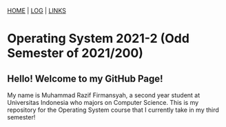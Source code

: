 [HOME](.) | [LOG](TXT/mylog.txt) | [LINKS](TXT/mylinks.txt)

# Operating System 2021-2 (Odd Semester of 2021/200)
## Hello! Welcome to my GitHub Page!

My name is Muhammad Razif Firmansyah, a second year student at Universitas Indonesia who majors on Computer Science. This is my repository for the Operating System course that I currently take in my third semester! 
